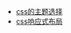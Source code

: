 <!-- * [前端三剑客](./README.md) -->
* [css的主题选择](./html&css&js/cssTheme.md)
* [css响应式布局](./html&css&js/mediaCss.md)